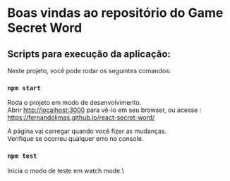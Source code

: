 # Boas vindas ao repositório do Game Secret Word

## Scripts para execução da aplicação:

Neste projeto, você pode rodar os seguintes comandos:

### `npm start`

Roda o projeto em modo de desenvolvimento.\
Abrir [http://localhost:3000](http://localhost:3000) para vê-lo em seu browser, ou acesse : https://fernandolimas.github.io/react-secret-word/

A página vai carregar quando você fizer as mudanças.\
Verifique se ocorreu qualquer erro no console.

### `npm test`

Inicia o modo de teste em watch mode.\
